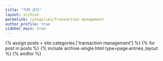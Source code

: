 ```yaml
---
title: "거래 관리"
layout: archive
permalink: categories/transaction management
author_profile: true
sidebar_main: true
---
```



{% assign posts = site.categories.['transaction management'] %}
{% for post in posts %} {% include archive-single.html type=page.entries_layout %} {% endfor %}